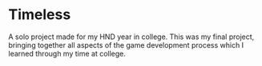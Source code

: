 # Timeless
A solo project made for my HND year in college. This was my final project, bringing together all aspects of the game development process which I learned through my time at college.
